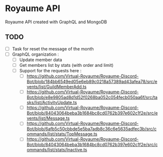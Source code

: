 # Royaume API 
Royaume API created with GraphQL and MongoDB

## TODO
- [ ] Task for reset the message of the month
- [ ] GraphQL organization :
    - [ ] Update member data
    - [ ] Get members list by stats (with order and limit)
    - [ ] Support for the requests here : 
        - [ ] https://github.com/Virtual-Royaume/Royaume-Discord-Bot/blob/184bb6549ed05e6eb89c0218a57389ad43afea78/src/events/list/GuildMemberAdd.ts
        - [ ] https://github.com/Virtual-Royaume/Royaume-Discord-Bot/blob/e8e9805ad8d1d52f0268ba052c054fecb050aa6f/src/tasks/list/ActivityUpdate.ts
        - [ ] https://github.com/Virtual-Royaume/Royaume-Discord-Bot/blob/84043064beba3b1684bc8cd0762b397e602c1f2e/src/events/list/Message.ts
        - [ ] https://github.com/Virtual-Royaume/Royaume-Discord-Bot/blob/6afb5c50cbbde5e5ba7adb8c36c6e5635adfec3b/src/commands/list/stats/TopMessage.ts
        - [ ] https://github.com/Virtual-Royaume/Royaume-Discord-Bot/blob/84043064beba3b1684bc8cd0762b397e602c1f2e/src/commands/list/stats/Inactive.ts